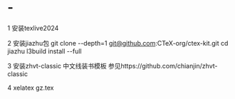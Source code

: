 # -
1 安装texlive2024

2 安装jiazhu包
  git clone --depth=1 git@github.com:CTeX-org/ctex-kit.git
  cd jiazhu
  l3build install --full

3 安装zhvt-classic 中文线装书模板
  参见https://github.com/chianjin/zhvt-classic

4 xelatex gz.tex

